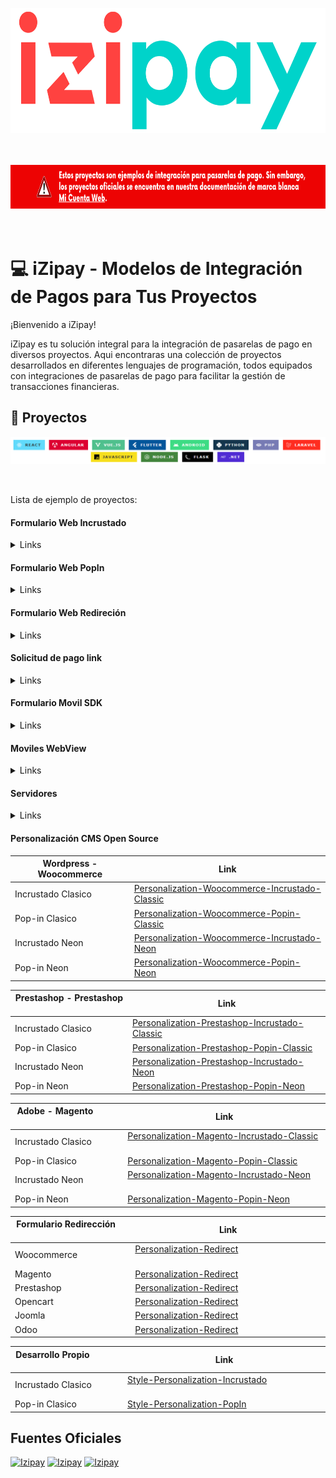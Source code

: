 <p align="center">
  <img src="https://github.com/izipay-pe/Imagenes/blob/main/logos_izipay/logo-izipay-sinFondo-2024x689.png?raw=true" alt="Izipay Developer Cover" width="650" height="200">
</p>
<br />
<br />

<a target="_blank" href="https://secure.micuentaweb.pe/doc/es-PE/">
  <img src="https://github.com/TestHt/imagenes/blob/main/banner-alert.png?raw=true" alt="Izipay Developer Cover" width="100%" height="70"></a>

<br />
<br />
<br />

# 💻 iZipay -  Modelos de Integración de Pagos para Tus Proyectos

¡Bienvenido a iZipay!

iZipay es tu solución integral para la integración de pasarelas de pago en diversos proyectos. Aqui encontraras una colección de proyectos desarrollados en diferentes lenguajes de programación, todos equipados con integraciones de pasarelas de pago para facilitar la gestión de transacciones financieras.
<br />

## 💼 Proyectos

<p align="center">
  <img src="https://github.com/TestHt/imagenes/blob/main/iconos%20lenguajes.png?raw=true" alt="Izipay Developer Cover" >
</p>

<br />

Lista de ejemplo de proyectos:  <br />

#### Formulario Web Incrustado

  <details><summary>Links</summary><p>
    
- <a href="https://github.com/izipay-pe/Embedded-PaymentForm-PHP" target="_blank">Proyecto en PHP </a>: Desarrollado con PHP, incluye la integración de la pasarela Izipay para manejar transacciones de manera segura.
  
- [Proyecto en Php-SDK](https://github.com/izipay-pe/Embedded-PaymentForm-PHP-SDK): Desarrollado con PHP-SDK, incluye la integración de la pasarela Izipay para manejar transacciones de manera segura.
  
- [Proyecto en Laravel](https://github.com/izipay-pe/Embedded-PaymentForm-Laravel): Desarrollado con Laravel, incluye la integración de la pasarela Izipay para manejar transacciones de manera segura.

- [Proyecto en JavaScript](https://github.com/izipay-pe/Embedded-PaymentForm-JavaScript): Desarrollado con JavaScript, incluye la integración de la pasarela Izipay para manejar transacciones de manera segura.
  
- [Proyecto en Java](https://github.com/izipay-pe/Embedded-PaymentForm-Java): Desarrollado con Java, incluye la integración de la pasarela Izipay para manejar transacciones de manera segura.
    
- [Proyecto en Python - Django](https://github.com/izipay-pe/Embedded-PaymentForm-Python-Django): Desarrollado con Python - Django, incluye la integración de la pasarela para manejar transacciones de manera segura.

- [Proyecto en Python - Flask](https://github.com/izipay-pe/Embedded-PaymentForm-Python-Flask): Desarrollado con Python - Flask, incluye la integración de la pasarela para manejar transacciones de manera segura.
  
- [Proyecto en.Net](https://github.com/izipay-pe/Embedded-PaymentForm-.NetCore): Desarrollado con .Net, incluye la integración de la pasarela Izipay para manejar transacciones de manera segura.

- [Proyecto en React](https://github.com/izipay-pe/Embedded-PaymentForm-React): Desarrollado con React, incluye la integración de la pasarela Izipay para manejar transacciones de manera segura.
  
- [Proyecto en Angular](https://github.com/izipay-pe/Embedded-PaymentForm-Angular): Desarrollado con Angular, incluye la integración de la pasarela Izipay para manejar transacciones de manera segura.
  
- [Proyecto en Vue](https://github.com/izipay-pe/Embedded-PaymentForm-Vue.js): Desarrollado con Vue, incluye la integración de la pasarela Izipay para manejar transacciones de manera segura.
  

</p></details>


#### Formulario Web PopIn

  <details><summary>Links</summary><p>
    
- [Proyecto en Php](https://github.com/izipay-pe/PopIn-PaymentForm-PHP): Desarrollado con PHP, incluye la integración de la pasarela Izipay para manejar transacciones de manera segura.

- [Proyecto en Php-SDK](https://github.com/izipay-pe/PopIn-PaymentForm-Php-Sdk): Desarrollado con PHP-SDK, incluye la integración de la pasarela Izipay para manejar transacciones de manera segura.

- [Proyecto en Laravel](https://github.com/izipay-pe/PopIn-PaymentForm-Laravel): Desarrollado con Laravel, incluye la integración de la pasarela Izipay para manejar transacciones de manera segura.
    
- [Proyecto en JavaScript](https://github.com/izipay-pe/PopIn-PaymentForm-JavaScript): Desarrollado con JavaScript, incluye la integración de la pasarela Izipay para manejar transacciones de manera segura.

- [Proyecto en Python - Django](https://github.com/izipay-pe/PopIn-PaymentForm-Python-Django): Desarrollado con Python - Django, incluye la integración de la pasarela para manejar transacciones de manera segura.

- [Proyecto en Python - Flask](https://github.com/izipay-pe/PopIn-PaymentForm-Python-Flask): Desarrollado con Python - Flask, incluye la integración de la pasarela para manejar transacciones de manera segura.

- [Proyecto en.Net](https://github.com/izipay-pe/PopIn-PaymentForm-.NetCore): Desarrollado con .Net, incluye la integración de la pasarela Izipay para manejar transacciones de manera segura.
  
- [Proyecto en React](https://github.com/izipay-pe/PopIn-PaymentForm-React): Desarrollado con React, incluye la integración de la pasarela Izipay para manejar transacciones de manera segura.

- [Proyecto en Angular](https://github.com/izipay-pe/PopIn-PaymentForm-Angular): Desarrollado con Angular, incluye la integración de la pasarela Izipay para manejar transacciones de manera segura.
  
- [Proyecto en Vue](https://github.com/izipay-pe/PopIn-PaymentForm-Vue.js): Desarrollado con Vue, incluye la integración de la pasarela Izipay para manejar transacciones de manera segura.
  

</p></details>


#### Formulario Web Redireción

  <details><summary>Links</summary><p>
    
- [Proyecto en Php](https://github.com/izipay-pe/Redirect-PaymentForm-Php): Desarrollado con PHP, incluye la integración de la pasarela Izipay para manejar transacciones de manera segura.
    
- [Proyecto en JavaScript](https://github.com/izipay-pe/Redirect-PaymentForm-JavaScript): Desarrollado con JavaScript, incluye la integración de la pasarela Izipay para manejar transacciones de manera segura.
- [Proyecto en Laravel](https://github.com/izipay-pe/Redirect-PaymentForm-Laravel): Desarrollado con Laravel, incluye la integración de la pasarela Izipay para manejar transacciones de manera segura.

- [Proyecto en Python - Django](https://github.com/izipay-pe/Redirect-PaymentForm-Python-Django): Desarrollado con Python - Django, incluye la integración de la pasarela para manejar transacciones de manera segura.
  
- [Proyecto en Python - Flask](https://github.com/izipay-pe/Redirect-PaymentForm-Python-Flask): Desarrollado con Python - Flask, incluye la integración de la pasarela para manejar transacciones de manera segura.

- [Proyecto en.Net](https://github.com/izipay-pe/Redirect-PaymentForm-.NetCore): Desarrollado con .Net, incluye la integración de la pasarela Izipay para manejar transacciones de manera segura.
  
  

</p></details>

#### Solicitud de pago link 

  <details><summary>Links</summary><p>
    
- [Proyecto en NodeJs](https://github.com/izipay-pe/LinkPro-PaymentForm-NodeJS): Desarrollado con NodeJs, incluye la integración de la pasarela Izipay para manejar transacciones de manera segura.
    
</p></details>
 

#### Formulario Movil SDK

<details><summary>Links</summary><p>

###### Android
    
- [Proyecto en Kotlin](https://github.com/izipay-pe/Sdk-PaymentForm-Kotlin): Una aplicación Kotlin con una integración elegante de iZipay para manejar pagos de manera eficiente.
    
- [Proyecto en Java](https://github.com/izipay-pe/Sdk-PaymentForm-Java-Android): Una aplicación .Net con una integración elegante de iZipay para manejar pagos de manera eficiente.

###### IOS
  
- [Proyecto en Swift](https://github.com/izipay-pe/Sdk-PaymentForm-swift): Una aplicación Swift con una integración elegante de iZipay para manejar pagos de manera eficiente.
  
</p></details>

#### Moviles WebView

<details><summary>Links</summary><p>

#### Incrustado

- [Proyecto en React-Native](https://github.com/izipay-pe/Embedded-PaymentForm-ReactNative-Sdk): Desarrollado con React-Native , incluye la integración de la pasarela Izipay para manejar transacciones de manera segura.

- [Proyecto en Ionic-Angular](https://github.com/izipay-pe/Embedded-PaymentForm-Ionic-Angular): Desarrollado con Ionic-Angular , incluye la integración de la pasarela Izipay para manejar transacciones de manera segura.
  
      
#### Redirección
    
- [Proyecto en Flutter](https://github.com/izipay-pe/Webview-Redirect-Flutter-Dart): Desarrollado con Flutter, incluye la integración de la pasarela Izipay para manejar transacciones de manera segura.

- [Proyecto en React-Native ](https://github.com/izipay-pe/Webview-Redirect-ReactNative):Desarrollado con React-Native , incluye la integración de la pasarela Izipay para manejar transacciones de manera segura.

</p></details>

#### Servidores

<details><summary>Links</summary><p>

###### IPN
- [Proyecto en Php](https://github.com/izipay-pe/Server-IPN-Php): Desarrollado en Php, es un sistema de notificación de servidor a servidor que informa sobre el resultado de un pago.
    
- [Proyecto en JavaScript-Express](https://github.com/izipay-pe/Server-IPN-JavaScript): Desarrollado en JavaScript-Express, es un sistema de notificación de servidor a servidor que informa sobre el resultado de un pago.
  
###### FormToken    
- [Proyecto en JavaScript-Express](https://github.com/izipay-pe/Server-FormToken-Javascript): Desarrollado en JavaScript-Express, El FormToken es una clave temporal que encapsula los detalles esenciales de una transacción de pago, facilitando su procesamiento seguro y eficiente.

- [Proyecto en Java](https://github.com/izipay-pe/Server-Webview-Java): Desarrollado en Java, El FormToken es una clave temporal que encapsula los detalles esenciales de una transacción de pago, facilitando su procesamiento seguro y eficiente.


  
</p></details>

#### Personalización CMS Open Source

| Wordpress - Woocommerce        | Link                                                                      |
|--------------------------------|---------------------------------------------------------------------------|
| Incrustado Clasico             | [Personalization-Woocommerce-Incrustado-Classic](https://github.com/izipay-pe/Personalizacion/blob/main/Personalizaci%C3%B3n%20CMS%20Open%20Source/Wordpress/Tema%20Clasico/Personalization-Woocommerce-Incrustado-Classic.css) |
| Pop-in Clasico                 | [Personalization-Woocommerce-Popin-Classic](https://github.com/izipay-pe/Personalizacion/blob/main/Personalizaci%C3%B3n%20CMS%20Open%20Source/Wordpress/Tema%20Clasico/Personalization-Woocommerce-Popin-Classic.css) |
| Incrustado Neon                | [Personalization-Woocommerce-Incrustado-Neon](https://github.com/izipay-pe/Personalizacion/blob/main/Personalizaci%C3%B3n%20CMS%20Open%20Source/Wordpress/Tema%20Neon/Personalization-Woocommerce-Incrustado-Smartform-Neon.css) |
| Pop-in Neon                    | [Personalization-Woocommerce-Popin-Neon](https://github.com/izipay-pe/Personalizacion/blob/main/Personalizaci%C3%B3n%20CMS%20Open%20Source/Wordpress/Tema%20Neon/Personalization-Woocommerce-Popin-Smartform-Neon.css) |

| Prestashop - Prestashop  &nbsp; &nbsp; &nbsp; | Link                                                                      |
|--------------------------------|---------------------------------------------------------------------------|
| Incrustado Clasico             | [Personalization-Prestashop-Incrustado-Classic](https://github.com/izipay-pe/Personalizacion/blob/main/Personalizaci%C3%B3n%20CMS%20Open%20Source/Prestashop/Tema%20Clasico/Personalization-Prestashop-Incrustado-Classic.css) &nbsp; &nbsp; &nbsp; |
| Pop-in Clasico                 | [Personalization-Prestashop-Popin-Classic](https://github.com/izipay-pe/Personalizacion/blob/main/Personalizaci%C3%B3n%20CMS%20Open%20Source/Prestashop/Tema%20Clasico/Personalization-Prestashop-Popin-Classic.css) |
| Incrustado Neon                | [Personalization-Prestashop-Incrustado-Neon](https://github.com/izipay-pe/Personalizacion/blob/main/Personalizaci%C3%B3n%20CMS%20Open%20Source/Prestashop/Tema%20Neon/Personalization-Prestashop-Incrustado-Smartform-Neon.css) |
| Pop-in Neon                    | [Personalization-Prestashop-Popin-Neon](https://github.com/izipay-pe/Personalizacion/blob/main/Personalizaci%C3%B3n%20CMS%20Open%20Source/Prestashop/Tema%20Neon/Personalization-Prestashop-Popin-Smartform-Neon.css) |

| Adobe - Magento &nbsp; &nbsp; &nbsp; &nbsp; &nbsp; &nbsp; &nbsp; &nbsp; | Link                                    |
|--------------------------------|---------------------------------------------------------------------------|
| Incrustado Clasico             | [Personalization-Magento-Incrustado-Classic](https://github.com/izipay-pe/Personalizacion/tree/main/Personalizaci%C3%B3n%20CMS%20Open%20Source/Magento/Tema%20Clasico) &nbsp; &nbsp; &nbsp; &nbsp; &nbsp; |
| Pop-in Clasico                 | [Personalization-Magento-Popin-Classic](https://github.com/izipay-pe/Personalizacion/tree/main/Personalizaci%C3%B3n%20CMS%20Open%20Source/Magento/Tema%20Clasico) &nbsp; &nbsp; &nbsp; |
| Incrustado Neon                | [Personalization-Magento-Incrustado-Neon](https://github.com/izipay-pe/Personalizacion/tree/main/Personalizaci%C3%B3n%20CMS%20Open%20Source/Magento/Tema%20Neon) &nbsp; &nbsp; &nbsp; |
| Pop-in Neon                    | [Personalization-Magento-Popin-Neon](https://github.com/izipay-pe/Personalizacion/tree/main/Personalizaci%C3%B3n%20CMS%20Open%20Source/Magento/Tema%20Neon)  &nbsp; &nbsp; &nbsp;|


| Formulario Redirección &nbsp; &nbsp; &nbsp; &nbsp; | Link       |
|--------------------------------|---------------------------------------------------------------------------|
| Woocommerce                    | [Personalization-Redirect](https://www.youtube.com/watch?v=hy877zTjpS0)   &nbsp; &nbsp; &nbsp; &nbsp; &nbsp; &nbsp; &nbsp; &nbsp; &nbsp; &nbsp; &nbsp; &nbsp; &nbsp; &nbsp; &nbsp; &nbsp; &nbsp; &nbsp; &nbsp; &nbsp; &nbsp; |
| Magento                        | [Personalization-Redirect](https://www.youtube.com/watch?v=hy877zTjpS0)   |
| Prestashop                     | [Personalization-Redirect](https://www.youtube.com/watch?v=hy877zTjpS0)   |
| Opencart                       | [Personalization-Redirect](https://www.youtube.com/watch?v=hy877zTjpS0)   |
| Joomla                         | [Personalization-Redirect](https://www.youtube.com/watch?v=hy877zTjpS0)   |
| Odoo                           | [Personalization-Redirect](https://www.youtube.com/watch?v=hy877zTjpS0)   |

| Desarrollo Propio &nbsp; &nbsp; &nbsp; &nbsp; &nbsp; &nbsp; &nbsp; &nbsp; | Link       |
|--------------------------------|---------------------------------------------------------------------------|
| Incrustado Clasico             | [Style-Personalization-Incrustado](https://github.com/izipay-pe/Personalizacion/blob/main/Formulario%20Incrustado/Style-Personalization-Incrustado.css)   &nbsp; &nbsp; &nbsp; &nbsp; &nbsp; &nbsp; &nbsp; &nbsp; &nbsp; &nbsp; &nbsp; &nbsp; &nbsp; &nbsp; &nbsp; |
| Pop-in Clasico                 | [Style-Personalization-PopIn](https://github.com/izipay-pe/Personalizacion/blob/main/Formulario%20Popin/Style-Personalization-PopIn.css)   |


## Fuentes Oficiales
  
<a target="_blank" href="https://www.youtube.com/@izipay">
  <img alt="Izipay" src="https://img.shields.io/badge/YouTube-FF0000?style=for-the-badge&logo=YouTube&logoColor=white"></a>

<a target="_blank" href="https://github.com/lyra">
  <img alt="Izipay" src="https://img.shields.io/badge/Repositorio-000000?style=for-the-badge&logo=GitHub&logoColor=white"></a>

<a target="_blank" href="https://secure.micuentaweb.pe/doc/es-PE/">
  <img alt="Izipay" src="https://img.shields.io/badge/Documentaci%C3%B3n-3DDC84?style=for-the-badge&logo=read-the-docs&logoColor=white"></a>
